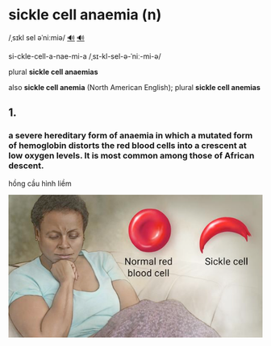 # sickle cell anaemia (n)

/ˌsɪkl sel əˈniːmiə/ [🔊](https://www.oxfordlearnersdictionaries.com/media/english/uk_pron/s/sic/sickl/sickle_cell_anaemia_1_gb_1.mp3) [🔊](https://www.oxfordlearnersdictionaries.com/media/english/us_pron/s/sic/sickl/sickle_cell_anaemia_1_us_1.mp3)

si-ckle-cell-a-nae-mi-a /ˌsɪ-kl-sel-ə-ˈniː-mi-ə/

plural **sickle cell anaemias**

also **sickle cell anemia** (North American English); plural **sickle cell anemias**

## 1.

### a severe hereditary form of anaemia in which a mutated form of hemoglobin distorts the red blood cells into a crescent at low oxygen levels. It is most common among those of African descent.

hồng cầu hình liềm

![img.png](sickle-cell-01.png)

